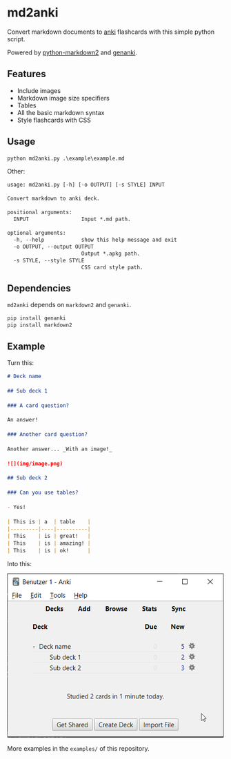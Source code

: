 # md2anki

Convert markdown documents to [anki](https://apps.ankiweb.net/) flashcards with this simple python script. 

Powered by [python-markdown2](https://github.com/trentm/python-markdown2) and [genanki](https://github.com/kerrickstaley/genanki).

## Features

- Include images
- Markdown image size specifiers
- Tables
- All the basic markdown syntax
- Style flashcards with CSS

## Usage

```
python md2anki.py .\example\example.md
```

Other:

```
usage: md2anki.py [-h] [-o OUTPUT] [-s STYLE] INPUT

Convert markdown to anki deck.

positional arguments:
  INPUT                 Input *.md path.

optional arguments:
  -h, --help            show this help message and exit
  -o OUTPUT, --output OUTPUT
                        Output *.apkg path.
  -s STYLE, --style STYLE
                        CSS card style path.
```

## Dependencies

`md2anki` depends on `markdown2` and `genanki`.

```
pip install genanki
pip install markdown2
```

## Example

Turn this:

```markdown
# Deck name

## Sub deck 1

### A card question?

An answer!

### Another card question?

Another answer... _With an image!_

![](img/image.png)

## Sub deck 2

### Can you use tables?

- Yes!

| This is | a  | table    |
|---------|----|----------|
| This    | is | great!   |
| This    | is | amazing! |
| This    | is | ok!      |
```

Into this:

![](misc/0.png)

More examples in the `examples/` of this repository.